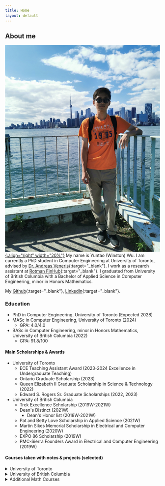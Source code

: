 ```yaml
---
title: Home
layout: default
---
```


## About me

[![profile img](./img/img1.jpg){:align="right" width="20%"}](./img/img2.jpg)
My name is Yuntao (Winston) Wu. I am currently a PhD student in Computer Engineering at University of Toronto, advised by [Dr. Andreas Veneris](https://www.eecg.utoronto.ca/~veneris/AndreasVeneris.htm){:target="_blank"}. I work as a research assistant at [Rotman FinHub](https://www.rotman.utoronto.ca/FacultyAndResearch/ResearchCentres/FinHub){:target="_blank"}. I graduated from University of British Columbia with a Bachelor of Applied Science in Computer Engineering, minor in Honors Mathematics.
<br clear="left"/>

My [<i class="fa-brands fa-github"></i> Github](https://github.com/yuntaowu2000){:target="_blank"}, [<i class="fa-brands fa-linkedin"></i> LinkedIn](https://www.linkedin.com/in/yuntaowu936a3b179){:target="_blank"}.

### <i class="fa-solid fa-graduation-cap"></i> Education 
- PhD in Computer Engineering, University of Toronto (Expected 2028)
- MASc in Computer Engineering, University of Toronto (2024)
  - GPA: 4.0/4.0
- BASc in Computer Engineering, minor in Honors Mathematics, University of British Columbia (2022)
  - GPA: 91.8/100

#### <i class="fa-solid fa-award"></i> Main Scholarships & Awards
- University of Toronto
  - ECE Teaching Assistant Award (2023-2024 Excellence in Undergraduate Teaching)
  - Ontario Graduate Scholarship (2023)
  - Queen Elizabeth II Graduate Scholarship in Science & Technology (2022)
  - Edward S. Rogers Sr. Graduate Scholarships (2022, 2023)
- University of British Columbia
  - Trek Excellence Scholarship (2019W-2021W)
  - Dean's Distinct (2021W)
    - Dean's Honor list (2018W-2021W)
  - Pat and Betty Love Scholarship in Applied Science (2021W)
  - Martin Sikes Memorial Scholarship in Electrical and Computer Engineering (2020W)
  - EXPO 86 Scholarship (2019W)
  - PMC-Sierra Founders Award in Electrical and Computer Engineering (2019W)

#### <i class="fa-solid fa-book"></i> Courses taken with notes & projects (selected)
<details>
    <summary>University of Toronto</summary>
<ul>
<li>CSC 2125 Blockchain Technology (A+) <a href="notes/CSC2125_Project_Report.pdf" target="_blank">[Course project]</a></li>
<li>CSC 2401 Introduction to Computational Complexity (B+) <a href="notes/CSC2401.pdf" target="_blank">[Notes]</a></li>
<li>CSC 2511 Natural Language Computing (A+) <a href="https://www.cs.toronto.edu/~raeidsaqur/csc401/" target="_blank">[Course website]</a></li>
<li>ECE 1505 Convex Optimization (A) <a href="notes/ECE1505.pdf" target="_blank">[Notes]</a></li>
<li>ECE 1657 Game Theory and Evolutionary Games (A+) <a href="notes/ECE1657.pdf" target="_blank">[Notes]</a> <a href="https://github.com/yuntaowu2000/RL-training" target="_blank">[Course project]</a></li>
<li>ECE 1762 Algorithms and Data Structures (A+) <a href="notes/ECE1762.pdf" target="_blank">[Notes]</a></li>
</ul>


Audited courses:  
<ul>
<li>MAT 1856 Introduction to Mathematical Finance <a href="notes/MAT1856.pdf" target="_blank">[Notes]</a></li>
<li>CSC 2429 Introduction to Quantum Information <a href="notes/CSC2429.pdf" target="_blank">[Notes]</a></li>
<li>MAT 315 Introduction to Number Theory <a href="notes/MAT315.pdf" target="_blank">[Notes]</a></li>
</ul>
</details>

<details>
    <summary>University of British Columbia</summary>
<div class="alert alert-warning" role="alert"><i class="fa fa-warning"></i> <strong>Note: </strong>The format of notes may vary from year to year as I organized them. Not all courses/notes I have taken are included here. The course contents might have changed from the year I took them.</div>
<br />

<ul>
<li><strong>ECE/CS:</strong>
<ul>
  <li>ELEC 201 Circuit Analysis I (A+) <a href="notes/ELEC201.pdf" target="_blank">[Notes]</a></li>
  <li>CPEN 221 Principles of Software Construction (A) <a href="notes/CPEN221.pdf" target="_blank">[Notes]</a></li>
  <li>CPSC 221 Basic Algorithms and Data Structures (A+) <a href="notes/CPSC221.pdf" target="_blank">[Notes]</a></li>
  <li>CPSC 261 Basics of Computer Systems (A+) <a href="notes/CPSC261.pdf" target="_blank">[Notes]</a></li>
  <li>CPEN 321 Software Engineering (A)  <a href="notes/CPEN321.pdf" target="_blank">[Notes]</a> <a href="https://github.com/yuntaowu2000/CPEN321-Quizzical" target="_blank">[Course Project]</a></li>
  <li>CPEN 331 Operating System (A+)
    <ul>
      <li>OS161</li>
      <li><a href="https://people.ece.ubc.ca/~os161/class-site/calendar.html" target="_blank">[Course website]</a></li>
    </ul>
  </li>
  <li>CPSC 314 Computer Graphics (A+) <a href="notes/CPSC314.pdf" target="_blank">[Notes]</a></li>
  <li>ELEC 331 Computer Communications (A+) <a href="notes/ELEC331.pdf" target="_blank">[Notes]</a></li>
  <li>CPEN 400D Deep Learning (A+)
    <ul>
      <li>Deep Neural Networks, CNN, RNN, NLP using TensorFlow.</li>
      <li><a href="notes/CPEN400D.pdf" target="_blank">[Notes]</a></li>
    </ul>
  </li>
  <li>CPEN 400P Program Analysis (A+)
    <ul>
      <li>Static & dynamic anlysis of programs.</li>
      <li>LLVM, KLEE, AFL.</li>
      <li><a href="https://github.com/ubc-cpen400p-21w/classroom" target="_blank">[Assignments (no solution)]</a></li>
    </ul>
  </li>
  <li>CPSC 425 Computer Vision (A+)
    <ul>
      <li>Image filtering, sampling, classification.</li>
      <li>Object/edge detection. Object recognition.</li>
      <li><a href="notes/CPSC425.pdf" target="_blank">[Notes]</a></li>
    </ul>
  </li>
  <li>ELEC 400M Machine Learning (A+)
    <ul>
      <li>Regression, SVM, Decision Trees, PCA, Deep Learning and CNN using PyTorch.</li>
      <li><a href="https://github.com/yuntaowu2000/400m-final-project" target="_blank">[Final project]</a></li>
    </ul>
  </li>
  <li>EECE 571S Introduction to Quantum Computing (A+)
    <ul>
      <li>Graduate level course taken as an undergraduate student.</li>
      <li>Fundamentals of quantum computing & quantum algorithms.</li>
      <li>Deutsch's problem, QFT, Phase Estimation, Grover's algorithm.</li>
      <li>Error correction.</li>
      <li><a href="notes/EECE571S.pdf" target="_blank">[Notes]</a></li>
    </ul>
  </li>
</ul>
</li>
<li><strong>MATH:</strong>
<ul>
  <li> Calculus
    <ul>
      <li>MATH 100: Differential Calculus (A+)</li>
      <li>MATH 121: Honours Integral Calculus (A+)</li>
      <li>MATH 253: Multivariable Calculus (A+)</li>
      <li>MATH 317: Calculus IV (Vector) (A+)</li>
      <li><a href="notes/MATH-Calculus.pdf" target="_blank">[Notes]</a></li>
    </ul>
  </li>
  <li>MATH 152 Linear Systems (A+) <a href="notes/MATH152.pdf" target="_blank">[Notes]</a></li>
  <li>MATH 220 Mathematical Proof (A+) <a href="notes/MATH220.pdf" target="_blank">[Notes]</a></li>
  <li>MATH 300/301 Complex Variables and Applied Analysis (A+)
    <ul>
      <li>Calculus of Complex variables, Residue Calculus.</li>
      <li>Conformal mapping, Asymptotic Evaluation of Integrals.</li>
      <li><a href="notes/MATH300-301.pdf" target="_blank">[Notes]</a></li>
    </ul>
  </li>
  <li>MATH 316 Elementary Differential Equations II (PDEs) (A+) <a href="notes/MATH316.pdf" target="_blank">[Notes]</a></li>
  <li>MATH 318 Introduction to Probability (A+) <a href="notes/MATH318.pdf" target="_blank">[Notes]</a></li>
  <li>MATH 340 Introduction to Linear Programming (A+) <a href="notes/MATH340.pdf" target="_blank">[Notes]</a></li>
  <li>MATH 345 Applied Nonlinear Dynamics and Chaos (A+) <a href="notes/MATH345.pdf" target="_blank">[Notes]</a></li>
  <li>MATH 424 Classical Differential Geometry (A) <a href="notes/MATH424.pdf" target="_blank">[Notes]</a></li>
</ul>
</li>
<li><strong>PHYS:</strong>
<ul>
  <li> First Year
    <ul>
      <li>PHYS 157: Introductory Physics for Engineers I (Thermodynamics & Waves) (A+)</li>
      <li>PHYS 158: Introductory Physics for Engineers II (Electricity & magnetism) (A+)</li>
      <li>PHYS 170: Mechanics (A+)</li>
      <li><a href="notes/PHYS-firstyear.pdf" target="_blank">[Notes]</a></li>
    </ul>
  </li>
  <li>PHYS 250 Introduction to Modern Physics (A+) <a href="notes/PHYS250.pdf" target="_blank">[Notes]</a></li>
  <li>PHYS 304 Introduction to Quantum Mechanics (A+) <a href="notes/PHYS304.pdf" target="_blank">[Notes]</a></li>
</ul>
</li>
<li><strong>MISC:</strong>
<ul>
  <li>CHEM 154 Chemistry for Engineering (A+) <a href="notes/CHEM154.pdf" target="_blank">[Notes]</a></li>
  <li>CIVL 250 Engineering and Sustainable Development (A+) <a href="notes/CIVL250.pdf" target="_blank">[Notes]</a></li>
  <li>ECON 311 Principles of Macroeconomics (A+) <a href="notes/ECON311.pdf" target="_blank">[Notes]</a></li>
  <li>CPEN 481 Economic Analysis of Engineering Projects (A) <a href="notes/CPEN481.pdf" target="_blank">[Notes]</a></li>
  <li>CHIN 474 Later Classical Chinese Poetry (Intensive) (A)
    <ul>
      <li><a href="notes/CHIN474.pdf" target="_blank">[Notes]</a> (Chinese only)</li>
      <li><a href="notes/CHIN474-final.pdf" target="_blank">[Course project]</a> (Chinese only)</li>
    </ul>
  </li>
</ul>
</li>
</ul>
</details>

<details>
    <summary>Additional Math Courses</summary>

<ul>
<li>Analysis <a href="notes/Analysis.pdf" target="_blank">[Notes]</a></li>
<li>Functional Analysis <a href="notes/Functional-Analysis.pdf" target="_blank">[Notes]</a></li>
<li>Differential Forms <a href="notes/Differential-Forms.pdf" target="_blank">[Notes]</a></li>
<li>Algebra <a href="notes/Algebra.pdf" target="_blank">[Notes]</a></li>
</ul>
</details>